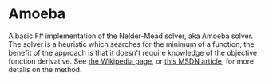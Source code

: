 Amoeba
======

A basic F# implementation of the Nelder-Mead solver, aka Amoeba solver. 
The solver is a heuristic which searches for the minimum of a function; 
the benefit of the approach is that it doesn't require knowledge of the objective function derivative.
See [the Wikipedia page](http://en.wikipedia.org/wiki/Nelder%E2%80%93Mead_method), or 
[this MSDN article](http://msdn.microsoft.com/en-us/magazine/dn201752.aspx), 
for more details on the method.
